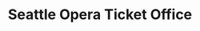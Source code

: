 ---
title: "Seattle Opera Ticket Office"
url: /seattle/seattle-opera-ticket-office/
shop: ticket
---